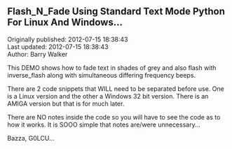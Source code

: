 ## Flash_N_Fade Using Standard Text Mode Python For Linux And Windows...  
Originally published: 2012-07-15 18:38:43  
Last updated: 2012-07-15 18:38:43  
Author: Barry Walker  
  
This DEMO shows how to fade text in shades of grey and also flash with inverse_flash along with simultaneous differing frequency beeps.

There are 2 code snippets that WILL need to be separated before use. One is a Linux version and the other a Windows 32 bit version. There is an AMIGA version but that is for much later.

There are NO notes inside the code so you will have to see the code as to how it works. It is SOOO simple that notes are/were unnecessary...

Bazza, G0LCU...
